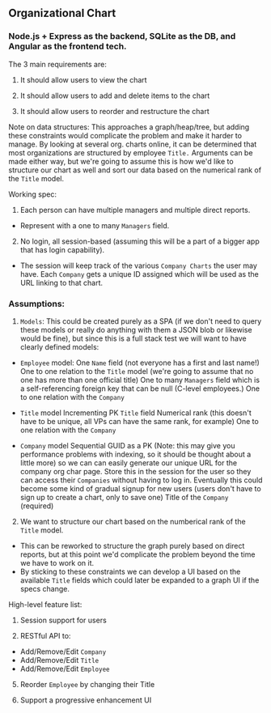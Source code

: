 ## Organizational Chart
### Node.js + Express as the backend, SQLite as the DB, and Angular as the frontend tech.

The 3 main requirements are:

1) It should allow users to view the chart

2) It should allow users to add and delete items to the chart

3) It should allow users to reorder and restructure the chart



Note on data structures: 
    This approaches a graph/heap/tree, but adding these constraints would
    complicate the problem and make it harder to manage. By looking at several 
    org. charts online, it can be determined that most organizations are 
    structured by employee `Title.` Arguments can be made either way, but we're 
    going to assume this is how we'd like to structure our chart as well and 
    sort our data based on the numerical rank of the `Title` model. 


Working spec:

1) Each person can have multiple managers and multiple direct reports. 
  - Represent with a one to many `Managers` field.

2) No login, all session-based (assuming this will be a part of a bigger app 
  that has login capability).

  - The session will keep track of the various `Company Charts` the user may have. 
    Each `Company` gets a unique ID assigned which will be used as the URL 
    linking to that chart.



### Assumptions:

1) `Models`: This could be created purely as a SPA (if we don't need to query these models
 or really do anything with them a JSON blob or likewise would be fine), 
 but since this is a full stack test we will want to have clearly defined models:
	
  - `Employee` model:
	    One `Name` field (not everyone has a first and last name!)
	    One to one relation to the `Title` model (we're going to assume that no 
	    one has more than one official title)
	    One to many `Managers` field which is a self-referencing foreign key that 
	    can be null (C-level employees.)
	    One to one relation with the `Company` 

  - `Title` model
  	    Incrementing PK
	    `Title` field 
	    Numerical rank (this doesn't have to be unique, all VPs can have the
	      same rank, for example)
	  One to one relation with the `Company`

  - `Company` model
  	    Sequential GUID as a PK (Note: this may give you performance problems with 
  	      indexing, so it should be thought about a little more) so we can can 
  	      easily generate our unique URL for the company org char page. Store this
  	      in the session for the user so they can access their `Companies` without
  	      having to log in. Eventually this could become some kind of gradual signup 
  	      for new users (users don't have to sign up to create a chart, only
  	      to save one)
  	    Title of the `Company` (required)


2) We want to structure our chart based on the numberical rank of the `Title` 
	model. 
  - This can be reworked to structure the graph purely based on direct reports, 
    but at this point we'd complicate the problem beyond the time we have to work
    on it. 
  - By sticking to these constraints we can develop a UI based on the available
    `Title` fields which could later be expanded to a graph UI 
    if the specs change.  



High-level feature list:

1) Session support for users

2) RESTful API to:
  - Add/Remove/Edit `Company`
  - Add/Remove/Edit `Title`
  - Add/Remove/Edit `Employee`

5) Reorder `Employee` by changing their Title

6) Support a progressive enhancement UI